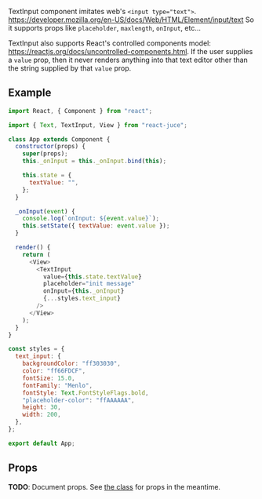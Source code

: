 TextInput component imitates web's `<input type="text">`.
https://developer.mozilla.org/en-US/docs/Web/HTML/Element/input/text
So it supports props like `placeholder`, `maxlength`, `onInput`, etc...

TextInput also supports React's controlled components model:
https://reactjs.org/docs/uncontrolled-components.html.
If the user supplies a `value` prop,
then it never renders anything into that text editor other than
the string supplied by that `value` prop.

## Example

```js
import React, { Component } from "react";

import { Text, TextInput, View } from "react-juce";

class App extends Component {
  constructor(props) {
    super(props);
    this._onInput = this._onInput.bind(this);

    this.state = {
      textValue: "",
    };
  }

  _onInput(event) {
    console.log(`onInput: ${event.value}`);
    this.setState({ textValue: event.value });
  }

  render() {
    return (
      <View>
        <TextInput
          value={this.state.textValue}
          placeholder="init message"
          onInput={this._onInput}
          {...styles.text_input}
        />
      </View>
    );
  }
}

const styles = {
  text_input: {
    backgroundColor: "ff303030",
    color: "ff66FDCF",
    fontSize: 15.0,
    fontFamily: "Menlo",
    fontStyle: Text.FontStyleFlags.bold,
    "placeholder-color": "ffAAAAAA",
    height: 30,
    width: 200,
  },
};

export default App;
```

## Props

**TODO**: Document props. See [the class](https://github.com/JoshMarler/react-juce/blob/master/packages/react-juce/src/components/TextInput.tsx#L11) for props in the meantime.
